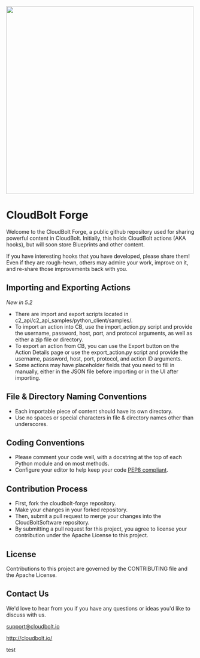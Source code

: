 <img src="https://www.cloudbolt.io/wp-content/uploads/CloudBolt_hlogo_blue_cloud_w_text2-1.png" width="500">

# CloudBolt Forge
Welcome to the CloudBolt Forge, a public github repository used for sharing powerful content in CloudBolt.  Initially, this holds CloudBolt actions (AKA hooks), but will soon store Blueprints and other content.

If you have interesting hooks that you have developed, please share them! Even if they are rough-hewn, others may admire your work, improve on it, and re-share those improvements back with you.

## Importing and Exporting Actions
*New in 5.2*
 * There are import and export scripts located in c2_api/c2_api_samples/python_client/samples/.
 * To import an action into CB, use the import_action.py script and provide the username, password, host, port, and protocol arguments, as well as either a zip file or directory.
 * To export an action from CB, you can use the Export button on the Action Details page or use the export_action.py script and provide the username, password, host, port, protocol, and action ID arguments.
 * Some actions may have placeholder fields that you need to fill in manually, either in the JSON file before importing or in the UI after importing.

## File & Directory Naming Conventions
 * Each importable piece of content should have its own directory.
 * Use no spaces or special characters in file & directory names other than underscores.

## Coding Conventions
 * Please comment your code well, with a docstring at the top of each Python module and on most methods.
 * Configure your editor to help keep your code [PEP8 compliant](https://www.python.org/dev/peps/pep-0008/).

## Contribution Process
 * First, fork the cloudbolt-forge repository.
 * Make your changes in your forked repository.
 * Then, submit a pull request to merge your changes into the CloudBoltSoftware repository.
 * By submitting a pull request for this project, you agree to license your contribution under the Apache License to this project.

## License
Contributions to this project are governed by the CONTRIBUTING file and the Apache License.

## Contact Us
We'd love to hear from you if you have any questions or ideas you'd like to discuss with us.

support@cloudbolt.io

http://cloudbolt.io/


test
